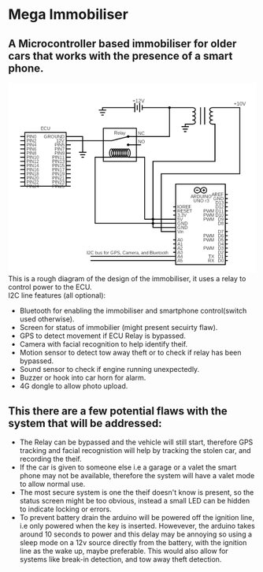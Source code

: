 # Mega Immobiliser
## A Microcontroller based immobiliser for older cars that works with the presence of a smart phone.
![circuit](circuit.png)
<br/>
This is a rough diagram of the design of the immobiliser, it uses a relay to control power to the ECU. <br/>
I2C line features (all optional):
- Bluetooth for enabling the immobiliser and smartphone control(switch used otherwise).
- Screen for status of immobilier (might present secuirty flaw).
- GPS to detect movement if ECU Relay is bypassed.
- Camera with facial recognition to help identify theif.
- Motion sensor to detect tow away theft or to check if relay has been bypassed.
- Sound sensor to check if engine running unexpectedly.
- Buzzer or hook into car horn for alarm.
- 4G dongle to allow photo upload.
## This there are a few potential flaws with the system that will be addressed:
- The Relay can be bypassed and the vehicle will still start, therefore GPS tracking and facial recognistion will help by tracking the stolen car, and recording the theif.
- If the car is given to someone else i.e a garage or a valet the smart phone may not be available, therefore the system will have a valet mode to allow normal use.
- The most secure system is one the theif doesn't know is present, so the status screen might be too obvious, instead a small LED can be hidden to indicate locking or errors.
- To prevent battery drain the arduino will be powered off the ignition line, i.e only powered when the key is inserted. Howevever, the arduino takes around 10 seconds to power and this delay may be annoying so using a sleep mode on a 12v source directly from the battery, with the ignition line as the wake up, maybe preferable. This would also allow for systems like break-in detection, and tow away theft detection.
